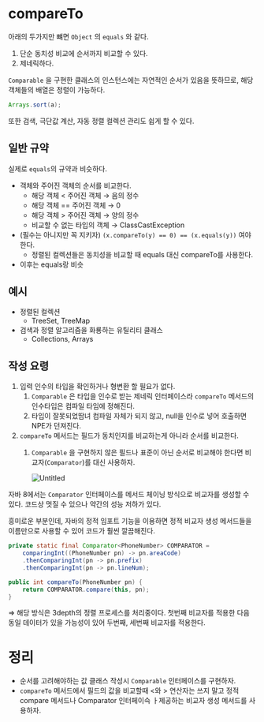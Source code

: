# compareTo

아래의 두가지만 뺴면 `Object` 의 `equals` 와 같다.

1. 단순 동치성 비교에 순서까지 비교할 수 있다.
2. 제네릭하다.

`Comparable` 을 구현한 클래스의 인스턴스에는 자연적인 순서가 있음을 뜻하므로, 해당 객체들의 배열은 정렬이 가능하다.

```java
Arrays.sort(a);
```

또한 검색, 극단값 계산, 자동 정렬 컬렉션 관리도 쉽게 할 수 있다.

## 일반 규약

실제로 `equals`의 규약과 비슷하다.

- 객체와 주어진 객체의 순서를 비교한다.
  - 해당 객체 < 주어진 객체 → 음의 정수
  - 해당 객체 == 주어진 객체 → 0
  - 해당 객체 > 주어진 객체 → 양의 정수
  - 비교할 수 없는 타입의 객체 → ClassCastException
- (필수는 아니지만 꼭 지키자) `(x.compareTo(y) == 0) == (x.equals(y))` 여야 한다.
  - 정렬된 컬렉션들은 동치성을 비교할 때 equals 대신 compareTo를 사용한다.
- 이후는 equals랑 비슷

## 예시

- 정렬된 컬렉션
  - TreeSet, TreeMap
- 검색과 정렬 알고리즘을 화룡하는 유틸리티 클래스
  - Collections, Arrays

## 작성 요령

1. 입력 인수의 타입을 확인하거나 형변환 할 필요가 없다.
   1. `Comparable` 은 타입을 인수로 받는 제네릭 인터페이스라 `compareTo` 메서드의 인수타입은 컴파일 타임에 정해진다.
   2. 타입이 잘못되었땀녀 컴파일 자체가 되지 않고, null을 인수로 넣어 호출하면 NPE가 던져진다.
2. `compareTo` 메서드는 필드가 동치인지를 비교하는게 아니라 순서를 비교한다.
   1. `Comparable` 을 구현하지 않은 필드나 표준이 아닌 순서로 비교해야 한다면 비교자(`Comparator`)를 대신 사용하자.

      ![Untitled](https://s3-us-west-2.amazonaws.com/secure.notion-static.com/0072a7ea-5ffe-4b21-9d1a-d7907f1dd310/Untitled.png)

자바 8에서는 `Comparator` 인터페이스를 메서드 체이닝 방식으로 비교자를 생성할 수 있다. 코드상 멋질 수 있으나 약간의 성능 저하가 있다.

흥미로운 부분인데, 자바의 정적 임포트 기능을 이용하면 정적 비교자 생성 메서드들을 이름만으로 사용할 수 있어 코드가 훨씬 깔끔해진다.

```java
private static final Comparator<PhoneNumber> COMPARATOR =
	comparingInt((PhoneNumber pn) -> pn.areaCode)
	.thenComparingInt(pn -> pn.prefix)
	.thenComparingInt(pn -> pn.lineNum);

public int compareTo(PhoneNumber pn) {
	return COMPARATOR.compare(this, pn);
}
```

⇒ 해당 방식은 3depth의 정렬 프로세스를 처리중이다. 첫번째 비교자를 적용한 다음 동일 데이터가 있을 가능성이 있어 두번째, 세번째 비교자를 적용한다.

# 정리

- 순서를 고려해야하는 값 클래스 작성시 `Comparable` 인터페이스를 구현하자.
- `compareTo` 메서드에서 필드의 값을 비교할때 <와 > 연산자는 쓰지 말고 정적 compare 메서드나 Comparator 인터페이슥 ㅏ제공하는 비교자 생성 메서드를 사용하자.
